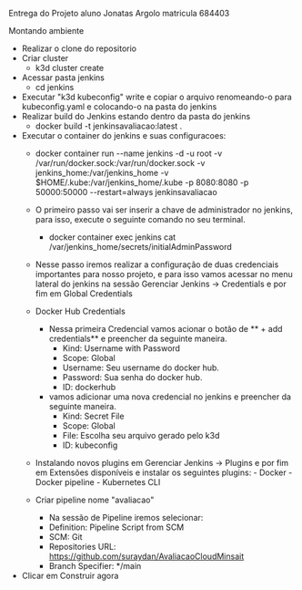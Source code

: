 Entrega do Projeto aluno Jonatas Argolo matricula 684403

Montando ambiente 
- Realizar o clone do repositorio
- Criar cluster
  -   k3d cluster create
- Acessar pasta jenkins
  - cd jenkins
- Executar "k3d kubeconfig" write e copiar o arquivo renomeando-o para kubeconfig.yaml e colocando-o na pasta do jenkins
- Realizar build do Jenkins estando dentro da pasta do jenkins
  - docker build -t jenkinsavaliacao:latest .
- Executar o container do jenkins e suas configuracoes:
  - docker container run --name jenkins -d -u root -v /var/run/docker.sock:/var/run/docker.sock -v jenkins_home:/var/jenkins_home -v $HOME/.kube:/var/jenkins_home/.kube -p 8080:8080 -p 50000:50000 --restart=always jenkinsavaliacao
  -  O primeiro passo vai ser inserir a chave de administrador no jenkins, para isso, execute o seguinte comando no seu terminal.
      -  docker container exec jenkins cat /var/jenkins_home/secrets/initialAdminPassword
  -  Nesse passo iremos realizar a configuração de duas credenciais importantes para nosso projeto, e para isso vamos acessar no menu lateral do jenkins na sessão Gerenciar Jenkins -> Credentials e por fim em Global Credentials
    - Docker Hub Credentials
      - Nessa primeira Credencial vamos acionar o botão de ** + add credentials** e preencher da seguinte maneira.
          - Kind: Username with Password
          - Scope: Global
          - Username: Seu username do docker hub.
          - Password: Sua senha do docker hub.
          - ID: dockerhub
      - vamos adicionar uma nova credencial no jenkins e preencher da seguinte maneira.
          - Kind: Secret File
          - Scope: Global
          - File: Escolha seu arquivo gerado pelo k3d
          - ID: kubeconfig
    -  Instalando novos plugins em Gerenciar Jenkins -> Plugins e por fim em Extensões disponíveis e instalar os seguintes plugins:
      - Docker
      - Docker pipeline
      - Kubernetes CLI
       
  -  Criar pipeline nome "avaliacao"
      -  Na sessão de Pipeline iremos selecionar:
        - Definition: Pipeline Script from SCM
        - SCM: Git
        - Repositories URL: https://github.com/suraydan/AvaliacaoCloudMinsait
        - Branch Specifier: */main
- Clicar em Construir agora 
     
